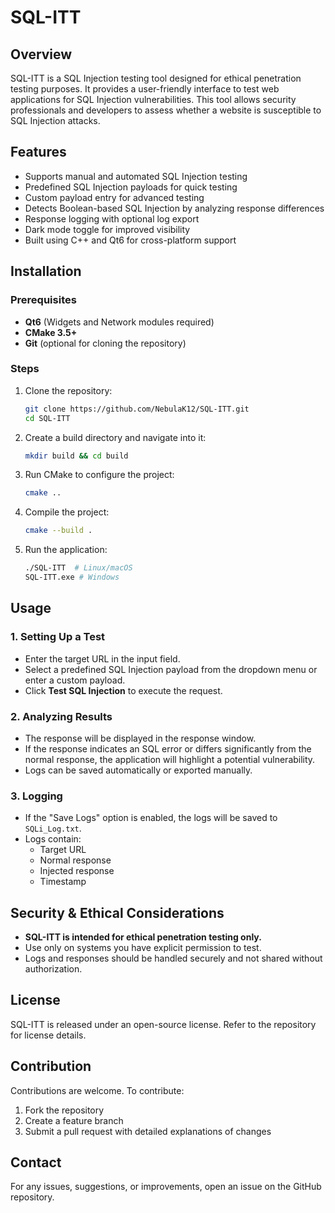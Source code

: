 # SQL-ITT

## Overview
SQL-ITT is a SQL Injection testing tool designed for ethical penetration testing purposes. It provides a user-friendly interface to test web applications for SQL Injection vulnerabilities. This tool allows security professionals and developers to assess whether a website is susceptible to SQL Injection attacks.

## Features
- Supports manual and automated SQL Injection testing
- Predefined SQL Injection payloads for quick testing
- Custom payload entry for advanced testing
- Detects Boolean-based SQL Injection by analyzing response differences
- Response logging with optional log export
- Dark mode toggle for improved visibility
- Built using C++ and Qt6 for cross-platform support

## Installation
### Prerequisites
- **Qt6** (Widgets and Network modules required)
- **CMake 3.5+**
- **Git** (optional for cloning the repository)

### Steps
1. Clone the repository:
   ```sh
   git clone https://github.com/NebulaK12/SQL-ITT.git
   cd SQL-ITT
   ```
2. Create a build directory and navigate into it:
   ```sh
   mkdir build && cd build
   ```
3. Run CMake to configure the project:
   ```sh
   cmake ..
   ```
4. Compile the project:
   ```sh
   cmake --build .
   ```
5. Run the application:
   ```sh
   ./SQL-ITT  # Linux/macOS
   SQL-ITT.exe # Windows
   ```

## Usage
### 1. Setting Up a Test
- Enter the target URL in the input field.
- Select a predefined SQL Injection payload from the dropdown menu or enter a custom payload.
- Click **Test SQL Injection** to execute the request.

### 2. Analyzing Results
- The response will be displayed in the response window.
- If the response indicates an SQL error or differs significantly from the normal response, the application will highlight a potential vulnerability.
- Logs can be saved automatically or exported manually.

### 3. Logging
- If the "Save Logs" option is enabled, the logs will be saved to `SQLi_Log.txt`.
- Logs contain:
  - Target URL
  - Normal response
  - Injected response
  - Timestamp

## Security & Ethical Considerations
- **SQL-ITT is intended for ethical penetration testing only.**
- Use only on systems you have explicit permission to test.
- Logs and responses should be handled securely and not shared without authorization.

## License
SQL-ITT is released under an open-source license. Refer to the repository for license details.

## Contribution
Contributions are welcome. To contribute:
1. Fork the repository
2. Create a feature branch
3. Submit a pull request with detailed explanations of changes

## Contact
For any issues, suggestions, or improvements, open an issue on the GitHub repository.


